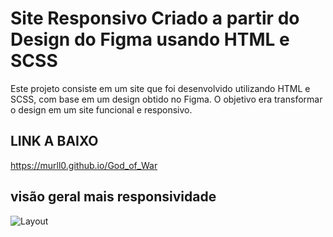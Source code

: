# Site Responsivo Criado a partir do Design do Figma usando HTML e SCSS

Este projeto consiste em um site que foi desenvolvido utilizando HTML e SCSS, com base em um design obtido no Figma. O objetivo era transformar o design em um site funcional e responsivo.

## LINK A BAIXO
https://murll0.github.io/God_of_War

## visão geral mais responsividade

![Layout](https://github.com/MURlL0/Portifolio/blob/main/Figma/God_of_War/assets/img-md/giphy.gif "Layout implementado no mobile")





